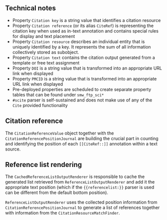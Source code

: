 ## Technical notes

- Property `Citation key` is a string value that identifies a citation resource
- Property `Citation reference` (or its alias `CiteRef`) is representing the citation key when used as in-text
  annotation and contains special rules for display and text placement
- Property `Citation resource` describes an individual entity that is uniquely identified
  by a key. It represents the sum of all information collectively stored as subobject.
- Property `Citation text` contains the citation output generated from a template or free text assignment
- Property `DOI` is a string value that is transformed into an appropriate URL link when displayed
- Property `PMCID` is a string value that is transformed into an appropriate URL link when displayed
- Pre-deployed properties are scheduled to create separate property tables that can be found under `smw_ftp_sci*`
- `#scite` parser is self-sustained and does not make use of any of the `Cite`
  provided functionality

## Citation reference

The `CitationReferenceValue` object together with the `CitationReferencePositionJournal` are building the crucial part in counting
and identifying the position of each `[[CiteRef::]]` annotation within a text source.

## Reference list rendering

The `CachedReferenceListOutputRenderer` is responsible to cache the generated list retrieved from `ReferenceListOutputRenderer` and add
it the appropriate text position (which if the `{{referencelist:}}` parser is used can be different from the default bottom position).

`ReferenceListOutputRenderer` uses the collected position information from `CitationReferencePositionJournal` to generate a list of
references together with information from the `CitationResourceMatchFinder`.